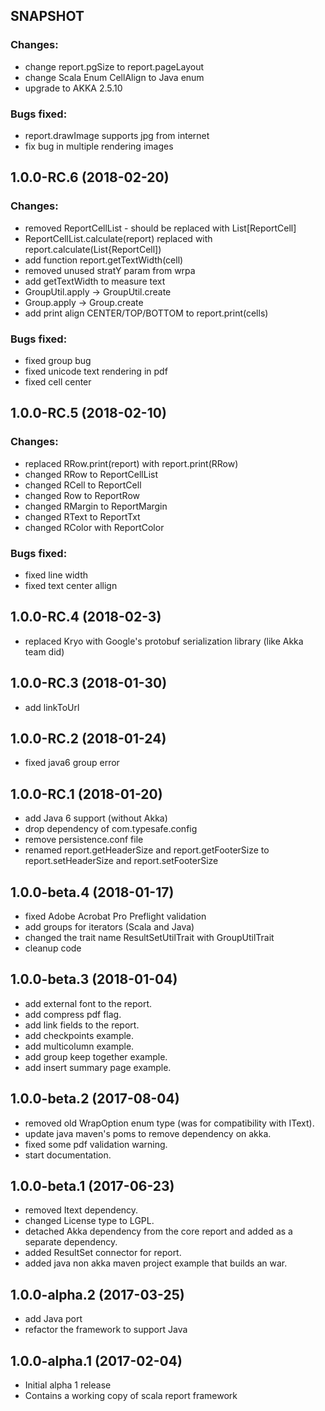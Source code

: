 ## SNAPSHOT
### Changes:
* change report.pgSize to report.pageLayout
* change  Scala Enum CellAlign to Java enum 
* upgrade to AKKA 2.5.10
### Bugs fixed:
* report.drawImage supports jpg from internet
* fix bug in multiple rendering images

## 1.0.0-RC.6 (2018-02-20)
### Changes:
* removed ReportCellList - should be replaced with List[ReportCell]
* ReportCellList.calculate(report) replaced with report.calculate(List{ReportCell])
* add function report.getTextWidth(cell)
* removed unused stratY param from wrpa
* add getTextWidth to measure text
* GroupUtil.apply -> GroupUtil.create
* Group.apply -> Group.create
* add print align CENTER/TOP/BOTTOM to report.print(cells)

### Bugs fixed:
* fixed group bug
* fixed unicode text rendering in pdf
* fixed cell center



## 1.0.0-RC.5 (2018-02-10)

### Changes:
* replaced RRow.print(report) with report.print(RRow)
* changed RRow to ReportCellList
* changed RCell to ReportCell
* changed Row to ReportRow
* changed RMargin to ReportMargin
* changed RText to ReportTxt
* changed RColor with ReportColor


### Bugs fixed:
* fixed line width
* fixed text center allign





## 1.0.0-RC.4 (2018-02-3)
* replaced Kryo with Google's protobuf serialization library (like Akka team did)

## 1.0.0-RC.3 (2018-01-30)
* add linkToUrl


## 1.0.0-RC.2 (2018-01-24)
* fixed java6 group error


## 1.0.0-RC.1 (2018-01-20)
* add Java 6 support (without Akka)
* drop dependency of com.typesafe.config
* remove persistence.conf file
* renamed report.getHeaderSize and report.getFooterSize to  report.setHeaderSize and report.setFooterSize


## 1.0.0-beta.4 (2018-01-17)
* fixed Adobe Acrobat  Pro Preflight validation
* add groups for iterators (Scala and Java)
* changed the trait name ResultSetUtilTrait with  GroupUtilTrait
* cleanup code



## 1.0.0-beta.3 (2018-01-04)
* add external font to the report.
* add compress pdf flag.
* add link fields to the report.
* add checkpoints example.
* add multicolumn example.
* add group keep together example.
* add insert summary page example.



## 1.0.0-beta.2 (2017-08-04)
* removed old WrapOption enum type (was for compatibility with IText).
* update java maven's poms to remove dependency on akka.
* fixed some pdf validation warning.
* start documentation. 

## 1.0.0-beta.1 (2017-06-23)
* removed Itext dependency.
* changed License type to LGPL.
* detached Akka dependency from the core report and added as a separate dependency.
* added ResultSet connector for report.
* added java non akka maven project example that builds an war.

## 1.0.0-alpha.2 (2017-03-25)
* add Java port
* refactor the framework to support Java


## 1.0.0-alpha.1 (2017-02-04)
* Initial alpha 1 release
* Contains a working copy of scala report framework
